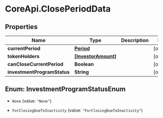 # CoreApi.ClosePeriodData

## Properties
Name | Type | Description | Notes
------------ | ------------- | ------------- | -------------
**currentPeriod** | [**Period**](Period.md) |  | [optional] 
**tokenHolders** | [**[InvestorAmount]**](InvestorAmount.md) |  | [optional] 
**canCloseCurrentPeriod** | **Boolean** |  | [optional] 
**investmentProgramStatus** | **String** |  | [optional] 


<a name="InvestmentProgramStatusEnum"></a>
## Enum: InvestmentProgramStatusEnum


* `None` (value: `"None"`)

* `ForClosingDueToInactivity` (value: `"ForClosingDueToInactivity"`)




